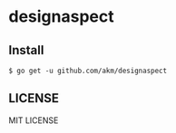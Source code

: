 # designaspect

## Install

```
$ go get -u github.com/akm/designaspect
```

## LICENSE

MIT LICENSE

